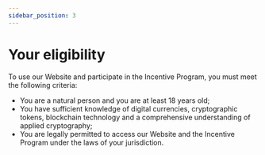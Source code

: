 ```yaml
---
sidebar_position: 3
---
```


# Your eligibility

To use our Website and participate in the Incentive Program, you must meet the following criteria:

- You are a natural person and you are at least 18 years old;
- You have sufficient knowledge of digital currencies, cryptographic tokens, blockchain technology and a comprehensive understanding of applied cryptography;
- You are legally permitted to access our Website and the Incentive Program under the laws of your jurisdiction.


